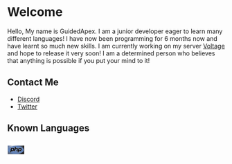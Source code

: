 # Welcome

Hello, My name is GuidedApex. I am a junior developer eager to learn many different languages! I have now been programming for 6 months now and have learnt so much new skills. I am currently working on my server [Voltage](https://discord.gg/fGswqpg2T9) and hope to release it very soon! I am a determined person who believes that anything is possible if you put your mind to it!

## Contact Me

- [Discord](https://discord.gg/fGswqpg2T9)
- [Twitter](https://twitter.com/gamerz_apex)

## Known Languages

<a href="https://en.wikipedia.org/wiki/PHP" target="_blank"> <img src="https://raw.githubusercontent.com/devicons/devicon/master/icons/php/php-original.svg" alt="php" width="40" height="40"/>
